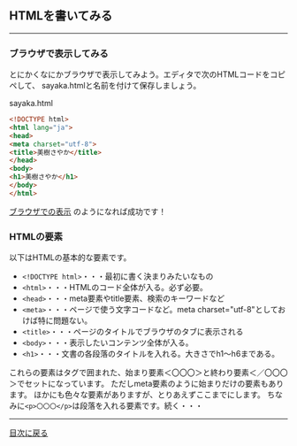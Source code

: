 ## HTMLを書いてみる
---
### ブラウザで表示してみる

とにかくなにかブラウザで表示してみよう。エディタで次のHTMLコードをコピペして、
sayaka.htmlと名前を付けて保存しましょう。

sayaka.html
  ```html
<!DOCTYPE html>
<html lang="ja">
<head>
  <meta charset="utf-8">
  <title>美樹さやか</title>
</head>
<body>
  <h1>美樹さやか</h1>
</body>
</html>
  ```

[ブラウザでの表示](sample/sayaka.html) のようになれば成功です！

### HTMLの要素
以下はHTMLの基本的な要素です。

- `<!DOCTYPE html>`・・・最初に書く決まりみたいなもの
- `<html>`・・・HTMLのコード全体が入る。必ず必要。
- `<head>`・・・meta要素やtitle要素、検索のキーワードなど
- `<meta>`・・・ページで使う文字コードなど。meta charset="utf-8"としておけば特に問題ない。
- `<title>`・・・ページのタイトルでブラウザのタブに表示される
- `<body>`・・・表示したいコンテンツ全体が入る。
- `<h1>`・・・文書の各段落のタイトルを入れる。大きさでh1～h6まである。

これらの要素はタグで囲まれた、始まり要素＜〇〇〇＞と終わり要素＜／〇〇〇＞でセットになっています。
ただしmeta要素のように始まりだけの要素もあります。
ほかにも色々な要素がありますが、とりあえずここまでにします。
ちなみに`<p>〇〇〇</p>`は段落を入れる要素です。続く・・・

---
[目次に戻る](index.md)

